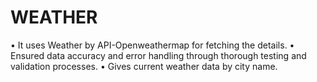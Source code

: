 # WEATHER
• It uses Weather by API-Openweathermap for fetching the details.
• Ensured data accuracy and error handling through thorough testing and validation processes.
• Gives current weather data by city name.


